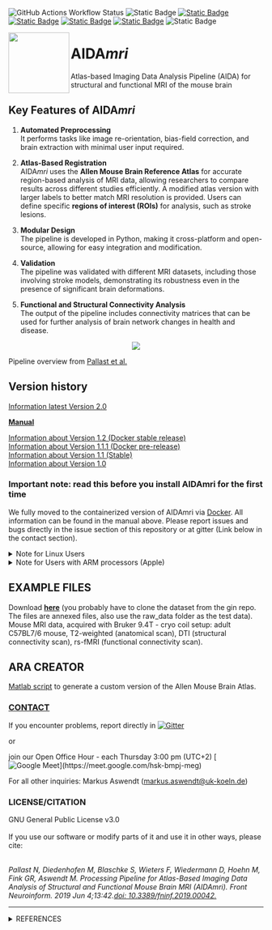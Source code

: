 ![GitHub Actions Workflow Status](https://img.shields.io/github/actions/workflow/status/Aswendt-Lab/AIDAmri/docker-image.yml) ![Static Badge](https://img.shields.io/badge/Docker_image-11.97_GB-blue) [![Static Badge](https://img.shields.io/badge/data_structure-BIDS-yellow)](https://bids.neuroimaging.io/news.html) [![Static Badge](https://img.shields.io/badge/Niftyreg-CBSI-orange)](https://github.com/KCL-BMEIS/niftyreg) [![Static Badge](https://img.shields.io/badge/DSI--Studio-2023-orange)](https://dsi-studio.labsolver.org/) [![Static Badge](https://img.shields.io/badge/FSL-5.0.11-orange)]([https://dsi-studio.labsolver.org/](https://fsl.fmrib.ox.ac.uk/fsl/fslwiki)) ![Static Badge](https://img.shields.io/badge/Python-3.7-orange)

[1.2]: http://i.imgur.com/wWzX9uB.png
[1]: http://www.twitter.com/AswendtMarkus
<!--social icon from https://github.com/carlsednaoui/gitsocial -->

<img align="left" src="https://github.com/maswendt/AIDAmri/blob/master/AIDA_Logo.png" width="120">
<h1>AIDA<i>mri</i></h1>

Atlas-based Imaging Data Analysis Pipeline (AIDA) for structural and functional MRI of the mouse brain
<br/>
## Key Features of AIDA<em>mri</em>

1. **Automated Preprocessing**  
   It performs tasks like image re-orientation, bias-field correction, and brain extraction with minimal user input required.

2. **Atlas-Based Registration**  
   AIDA<em>mri</em> uses the **Allen Mouse Brain Reference Atlas** for accurate region-based analysis of MRI data, allowing researchers to compare results across different studies efficiently. A modified atlas version with larger labels to better match MRI resolution is provided. Users can define specific **regions of interest (ROIs)** for analysis, such as stroke lesions.

3. **Modular Design**  
   The pipeline is developed in Python, making it cross-platform and open-source, allowing for easy integration and modification.

4. **Validation**  
   The pipeline was validated with different MRI datasets, including those involving stroke models, demonstrating its robustness even in the presence of significant brain deformations.

5. **Functional and Structural Connectivity Analysis**  
   The output of the pipeline includes connectivity matrices that can be used for further analysis of brain network changes in health and disease.

<p align="center">
  <img src="https://github.com/maswendt/AIDAmri/blob/master/AIDAmri_drawing.png" style="max-width: 100%; height: auto;">
</p>

Pipeline overview from [Pallast et al.](https://doi.org/10.3389/fninf.2019.00042)



## Version history

[Information latest Version 2.0](https://github.com/maswendt/AIDAmri/releases/tag/v2.0)

[**Manual**](https://github.com/maswendt/AIDA/blob/master/manual.pdf)

[Information about Version 1.2 (Docker stable release)](https://github.com/maswendt/AIDAmri/releases/tag/v1.2)
<br/>
[Information about Version 1.1.1 (Docker pre-release)](https://github.com/maswendt/AIDAmri/releases/tag/1.1.1)
<br/>
[Information about Version 1.1 (Stable)](https://github.com/maswendt/AIDAmri/releases/tag/v1.1)
<br/>
[Information about Version 1.0](https://github.com/maswendt/AIDAmri/releases/tag/v1.0)

<h3><b>Important note: read this before you install AIDAmri for the first time</h3></b>

We fully moved to the containerized version of AIDAmri via [Docker](https://docs.docker.com/get-docker/). All information can be found in the manual above. Please report issues and bugs directly in the issue section of this repository or at gitter (Link below in the contact section).

<details>
<summary>Note for Linux Users</summary></b>
When building the AIDAmri Docker image on a Linux system, you may encounter warning messages related to undefined environment variables. Specifically, the following warnings may appear:

```
3 warnings found (use docker --debug to expand):
 - UndefinedVar: Usage of undefined variable '$NIFTYREG_INSTALL' (line 44)
 - UndefinedVar: Usage of undefined variable '$NIFTYREG_INSTALL' (line 43)
 - UndefinedVar: Usage of undefined variable '$LD_LIBRARY_PATH' (line 44)
```

These warnings indicate that certain environment variables referenced in the Dockerfile are either not defined or not properly initialized during the build process.

### Recommended Solution:
To ensure compatibility and suppress these warnings, edit the `Dockerfile` in the AIDAmri directory. Replace lines **30–93** with the corrected version below, ensuring that all relevant environment variables are explicitly declared and exported: 

```
# NiftyReg preparation and installation
RUN apt update && apt install -y gcc-7 g++-7

RUN mkdir -p /aida/NiftyReg/niftyreg_source /aida/NiftyReg/niftyreg_build /aida/NiftyReg/niftyreg_install

WORKDIR /aida/NiftyReg

RUN git clone git://git.code.sf.net/p/niftyreg/git niftyreg_source && \
    cd niftyreg_source && \
    git reset --hard 83d8d1182ed4c227ce4764f1fdab3b1797eecd8d

WORKDIR /aida/NiftyReg/niftyreg_build

RUN cmake -D CMAKE_BUILD_TYPE=Release \
          -D CMAKE_INSTALL_PREFIX=/aida/NiftyReg/niftyreg_install \
          -D CMAKE_C_COMPILER=/usr/bin/gcc-7 \
          ../niftyreg_source && \
    make -j$(nproc) && \
    make install

ENV NIFTYREG_INSTALL=/aida/NiftyReg/niftyreg_install
ENV PATH="${PATH}:${NIFTYREG_INSTALL}/bin"
ENV LD_LIBRARY_PATH="/usr/local/lib:/usr/lib:/lib:${NIFTYREG_INSTALL}/lib"

WORKDIR /aida
# download DSI studio
RUN wget https://github.com/frankyeh/DSI-Studio/releases/download/2023.07.08/dsi_studio_ubuntu1804.zip &&\
	unzip dsi_studio_ubuntu1804.zip -d dsi_studio_ubuntu1804 &&\
	rm dsi_studio_ubuntu1804.zip

# Python setup
RUN apt install -y python3.7 python3-pip &&\
	python3 -m pip install --user --upgrade pip &&\
	apt-get install -y python3.7-venv &&\
	apt clean &&\
	rm -rf /var/lib/apt/lists/*
ENV VIRTUAL_ENV=/opt/env
RUN python3.7 -m venv $VIRTUAL_ENV
ENV PATH="$VIRTUAL_ENV/bin:$PATH"
RUN	python3 -m pip install --upgrade setuptools
COPY requirements.txt requirements.txt
RUN pip install --upgrade pip &&\
	pip install -r requirements.txt

# installation of FSL 5.0.11 with modified installer 
# (disabling interactive allocation query)
COPY fslinstaller_mod.py ./
RUN python3 fslinstaller_mod.py -V 5.0.11

# Configure environment
ENV FSLDIR=/usr/local/fsl
RUN . ${FSLDIR}/etc/fslconf/fsl.sh
ENV FSLOUTPUTTYPE=NIFTI_GZ
ENV PATH=${FSLDIR}/bin:${PATH}
RUN export FSLDIR PATHs


# copy bin/ and lib/ from AIDAmri into image
COPY bin/ bin/
RUN chmod u+x bin/3.2_DTIConnectivity/dsi_main.py
ENV PATH=/aida/bin/3.2_DTIConnectivity:$PATH
RUN cp bin/3.2_DTIConnectivity/dsi_main.py dsi_main
COPY lib/ lib/
RUN echo "/aida/bin/dsi_studio_ubuntu_1804/dsi-studio/dsi_studio" > bin/3.2_DTIConnectivity/dsi_studioPath.txt
```

</details>

<details>
<summary>Note for Users with ARM processors (Apple)</summary></b>
If you intend to install AIDAmri on a system equipped with an ARM processor (e.g., Apple Silicon Macs from 2020 onwards), the Docker build command requires a slight modification.

To build the Docker image, run the following command in your terminal (note the period at the end):

```
docker build --platform linux/amd64 -t aidamri:latest -f Dockerfile .
```

This command forces Docker to emulate an x86_64 environment on ARM-based systems. This build process takes some time—this is normal.
During the build, you may encounter the following warnings:

```
3 warnings found (use docker --debug to expand):
 - UndefinedVar: Usage of undefined variable '$NIFTYREG_INSTALL' (line 43)
 - UndefinedVar: Usage of undefined variable '$LD_LIBRARY_PATH' (line 44)
 - UndefinedVar: Usage of undefined variable '$NIFTYREG_INSTALL' (line 44)
```

These warnings are non-critical and can be safely ignored.
When creating a container from the image, you may also see:

```
WARNING: The requested image's platform (linux/amd64) does not match the detected host platform (linux/arm64/v8)
```
This warning appears because the image was built for a different architecture than your host system. 
It can also be ignored and does not affect the functionality of the container.

With these adjustments, AIDAmri can be used on ARM-based systems. However, if an x86_64 (non-ARM) system is available, 
we recommend using it for better performance, as emulation may result in a general slowdown.
</details>

## EXAMPLE FILES

Download [**here**](https://gin.g-node.org/Aswendt_Lab/testdata_AIDA) (you probably have to clone the dataset from the gin repo. The files are annexed files, also use the raw_data folder as the test data).\
Mouse MRI data, acquired with Bruker 9.4T - cryo coil setup: adult C57BL7/6 mouse, 
T2-weighted (anatomical scan),
DTI (structural connectivity scan),
rs-fMRI (functional connectivity scan).

## ARA CREATOR
[Matlab script](https://github.com/maswendt/AIDAmri/ARA) to generate a custom version of the Allen Mouse Brain Atlas.

[<h3><b>CONTACT</h3></b>](https://neurologie.uk-koeln.de/forschung/ag-neuroimaging-neuroengineering/)
If you encounter problems, report directly in [![Gitter](https://badges.gitter.im/AIDA_tools/community.svg)](https://gitter.im/AIDA_tools/community?utm_source=badge&utm_medium=badge&utm_campaign=pr-badge)

or 

join our Open Office Hour - each Thursday 3:00 pm (UTC+2) [![Google Meet]([https://img.shields.io/badge/Zoom-2D8CFF?style=for-the-badge&logo=zoom&logoColor](https://img.shields.io/badge/Google%20Meet-00897B?style=for-the-badge&logo=google-meet&logoColor=white))](https://meet.google.com/hsk-bmpj-meg)

For all other inquiries: Markus Aswendt (markus.aswendt@uk-koeln.de)

<h3><b>LICENSE/CITATION</h3></b>
GNU General Public License v3.0
<br/>
<br/>
If you use our software or modify parts of it and use it in other ways, please cite: 
<br/>
<br/>

*Pallast N, Diedenhofen M, Blaschke S, Wieters F, Wiedermann D, Hoehn M, Fink GR, Aswendt M. Processing Pipeline for Atlas-Based Imaging Data Analysis of Structural and Functional Mouse Brain MRI (AIDAmri). Front Neuroinform. 2019 Jun 4;13:42.[doi: 10.3389/fninf.2019.00042.](https://doi.org/10.3389/fninf.2019.00042)*
___
<details>
<summary>REFERENCES</summary></b>

+ Brain Connectivity Toolbox
    + [M. Rubinov and O. Sporns (2010). Complex Network Measures of Brain Connectivity: Uses 
and Interpretations. NeuroImage 52 (3), 1059–69.](https://www.sciencedirect.com/science/article/abs/pii/S105381190901074X)
+ Allen Mouse Brain Reference Atlas
    + [Wang et al. (2020). The Allen Mouse Brain Common Coordinate Framework: A 3D Reference Atlas. Cell 181 (4), 936-953.](https://pubmed.ncbi.nlm.nih.gov/32386544/)
+ Niftyreg
    + [Ourselin, et al. (2001). Reconstructing a 3D structure from serial
histological sections. Image and Vision Computing, 19(1-2), 25–31.](https://www.sciencedirect.com/science/article/pii/S0262885600000524)
    + [Modat, et al. (2014). Global image registration using a symmetric block-
matching approach. Journal of Medical Imaging, 1(2), 024003–024003.](https://www.ncbi.nlm.nih.gov/pubmed/26158035)
    + [Rueckert, et al.. (1999). Nonrigid registration using free-form
deformations: Application to breast MR images. IEEE Transactions on Medical
Imaging, 18(8), 712–721.](https://ieeexplore.ieee.org/document/796284)
    + [Modat, et al. (2010). Fast free-form deformation using graphics processing
units. Computer Methods And Programs In Biomedicine,98(3), 278–284.](https://www.ncbi.nlm.nih.gov/pubmed/19818524)
+ FSL
    + [M.W. Woolrich, S. Jbabdi, B. Patenaude, M. Chappell, S. Makni, T. Behrens, C. Beckmann, M. Jenkinson, S.M. Smith. Bayesian analysis of neuroimaging data in FSL. NeuroImage, 45:S173-86, 2009](https://www.ncbi.nlm.nih.gov/pubmed/19059349)
    + [S.M. Smith, M. Jenkinson, M.W. Woolrich, C.F. Beckmann, T.E.J. Behrens, H. Johansen-Berg, P.R. Bannister, M. De Luca, I. Drobnjak, D.E. Flitney, R. Niazy, J. Saunders, J. Vickers, Y. Zhang, N. De Stefano, J.M. Brady, and P.M. Matthews. Advances in functional and structural MR image analysis and implementation as FSL. NeuroImage, 23(S1):208-19, 2004](https://www.sciencedirect.com/science/article/pii/S1053811904003933?via%3Dihub)
    + [M. Jenkinson, C.F. Beckmann, T.E. Behrens, M.W. Woolrich, S.M. Smith. FSL. NeuroImage, 62:782-90, 2012](https://www.sciencedirect.com/science/article/pii/S1053811911010603?via%3Dihub) 
+ DSIstudio
    + [Yeh, Fang-Cheng, et al. Deterministic diffusion fiber tracking improved by quantitative anisotropy. (2013): e80713. PLoS ONE 8(11)](https://journals.plos.org/plosone/article?id=10.1371/journal.pone.0080713)
</details>
